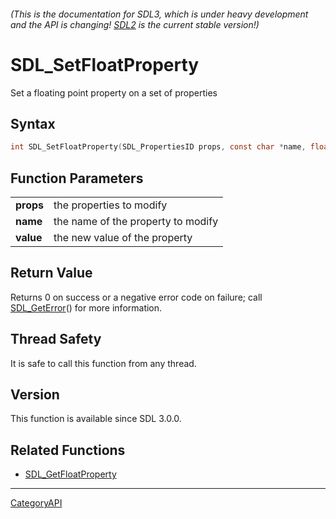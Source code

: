 ###### (This is the documentation for SDL3, which is under heavy development and the API is changing! [SDL2](https://wiki.libsdl.org/SDL2/) is the current stable version!)
# SDL_SetFloatProperty

Set a floating point property on a set of properties

## Syntax

```c
int SDL_SetFloatProperty(SDL_PropertiesID props, const char *name, float value);

```

## Function Parameters

|               |                                    |
| ------------- | ---------------------------------- |
| **props**     | the properties to modify           |
| **name**      | the name of the property to modify |
| **value**     | the new value of the property      |

## Return Value

Returns 0 on success or a negative error code on failure; call
[SDL_GetError](SDL_GetError.md)() for more information.

## Thread Safety

It is safe to call this function from any thread.

## Version

This function is available since SDL 3.0.0.

## Related Functions

* [SDL_GetFloatProperty](SDL_GetFloatProperty.md)

----
[CategoryAPI](CategoryAPI.md)
